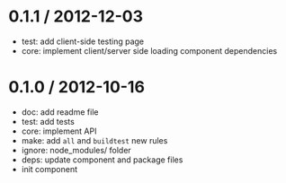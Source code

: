 
0.1.1 / 2012-12-03 
==================

  * test: add client-side testing page
  * core: implement client/server side loading component dependencies

0.1.0 / 2012-10-16 
==================

  * doc: add readme file
  * test: add tests
  * core: implement API
  * make: add `all` and `buildtest` new rules
  * ignore: node_modules/ folder
  * deps: update component and package files
  * init component
